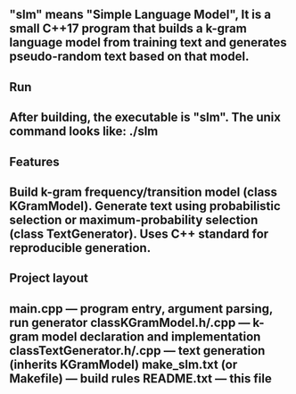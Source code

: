 "slm" means "Simple Language Model", 
It is a small C++17 program that builds a k-gram language model from training text and generates pseudo-random text based on that model.
-------------------------------
Run
-------------------------------
After building, the executable is "slm". 
The unix command looks like:
./slm <k> <filename> <length>
-------------------------------
Features
-------------------------------
Build k-gram frequency/transition model (class KGramModel).
Generate text using probabilistic selection or maximum-probability selection (class TextGenerator).
Uses C++ standard <random> for reproducible generation.
-------------------------------
Project layout
-------------------------------
main.cpp                — program entry, argument parsing, run generator
classKGramModel.h/.cpp — k-gram model declaration and implementation
classTextGenerator.h/.cpp — text generation (inherits KGramModel)
make_slm.txt (or Makefile) — build rules
README.txt              — this file
-------------------------------
